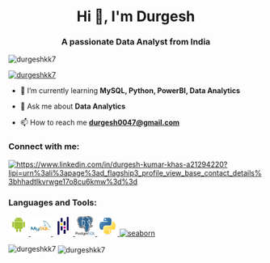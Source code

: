 <h1 align="center">Hi 👋, I'm Durgesh</h1>
<h3 align="center">A passionate Data Analyst from India</h3>


<p align="left"> <img src="https://komarev.com/ghpvc/?username=durgeshkk7&label=Profile%20views&color=0e75b6&style=flat" alt="durgeshkk7" /> </p>

<p align="left"> <a href="https://github.com/ryo-ma/github-profile-trophy"><img src="https://github-profile-trophy.vercel.app/?username=durgeshkk7" alt="durgeshkk7" /></a> </p>

- 🌱 I’m currently learning **MySQL, Python, PowerBI, Data Analytics**

- 💬 Ask me about **Data Analytics**

- 📫 How to reach me **durgesh0047@gmail.com**

<h3 align="left">Connect with me:</h3>
<p align="left">
<a href="https://linkedin.com/in/https://www.linkedin.com/in/durgesh-kumar-khas-a21294220?lipi=urn%3ali%3apage%3ad_flagship3_profile_view_base_contact_details%3bhhadtlkvrwge17o8cu6kmw%3d%3d" target="blank"><img align="center" src="https://raw.githubusercontent.com/rahuldkjain/github-profile-readme-generator/master/src/images/icons/Social/linked-in-alt.svg" alt="https://www.linkedin.com/in/durgesh-kumar-khas-a21294220?lipi=urn%3ali%3apage%3ad_flagship3_profile_view_base_contact_details%3bhhadtlkvrwge17o8cu6kmw%3d%3d" height="30" width="40" /></a>
</p>

<h3 align="left">Languages and Tools:</h3>
<p align="left"> <a href="https://developer.android.com" target="_blank" rel="noreferrer"> <img src="https://raw.githubusercontent.com/devicons/devicon/master/icons/android/android-original-wordmark.svg" alt="android" width="40" height="40"/> </a> <a href="https://www.mysql.com/" target="_blank" rel="noreferrer"> <img src="https://raw.githubusercontent.com/devicons/devicon/master/icons/mysql/mysql-original-wordmark.svg" alt="mysql" width="40" height="40"/> </a> <a href="https://pandas.pydata.org/" target="_blank" rel="noreferrer"> <img src="https://raw.githubusercontent.com/devicons/devicon/2ae2a900d2f041da66e950e4d48052658d850630/icons/pandas/pandas-original.svg" alt="pandas" width="40" height="40"/> </a> <a href="https://www.postgresql.org" target="_blank" rel="noreferrer"> <img src="https://raw.githubusercontent.com/devicons/devicon/master/icons/postgresql/postgresql-original-wordmark.svg" alt="postgresql" width="40" height="40"/> </a> <a href="https://www.python.org" target="_blank" rel="noreferrer"> <img src="https://raw.githubusercontent.com/devicons/devicon/master/icons/python/python-original.svg" alt="python" width="40" height="40"/> </a> <a href="https://seaborn.pydata.org/" target="_blank" rel="noreferrer"> <img src="https://seaborn.pydata.org/_images/logo-mark-lightbg.svg" alt="seaborn" width="40" height="40"/> </a> </p>

<p><img align="left" src="https://github-readme-stats.vercel.app/api/top-langs?username=durgeshkk7&show_icons=true&locale=en&layout=compact" alt="durgeshkk7" /></p>

<p>&nbsp;<img align="center" src="https://github-readme-stats.vercel.app/api?username=durgeshkk7&show_icons=true&locale=en" alt="durgeshkk7" /></p>
